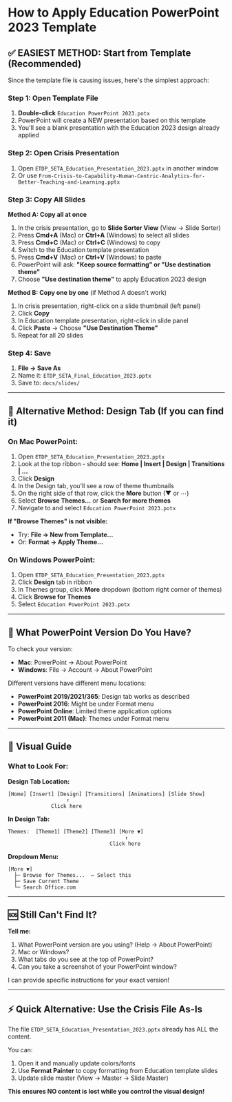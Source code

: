 # How to Apply Education PowerPoint 2023 Template

## ✅ EASIEST METHOD: Start from Template (Recommended)

Since the template file is causing issues, here's the simplest approach:

### Step 1: Open Template File
1. **Double-click** `Education PowerPoint 2023.potx`
2. PowerPoint will create a NEW presentation based on this template
3. You'll see a blank presentation with the Education 2023 design already applied

### Step 2: Open Crisis Presentation
1. Open `ETDP_SETA_Education_Presentation_2023.pptx` in another window
2. Or use `From-Crisis-to-Capability-Human-Centric-Analytics-for-Better-Teaching-and-Learning.pptx`

### Step 3: Copy All Slides
**Method A: Copy all at once**
1. In the crisis presentation, go to **Slide Sorter View** (View → Slide Sorter)
2. Press **Cmd+A** (Mac) or **Ctrl+A** (Windows) to select all slides
3. Press **Cmd+C** (Mac) or **Ctrl+C** (Windows) to copy
4. Switch to the Education template presentation
5. Press **Cmd+V** (Mac) or **Ctrl+V** (Windows) to paste
6. PowerPoint will ask: **"Keep source formatting" or "Use destination theme"**
7. Choose **"Use destination theme"** to apply Education 2023 design

**Method B: Copy one by one** (if Method A doesn't work)
1. In crisis presentation, right-click on a slide thumbnail (left panel)
2. Click **Copy**
3. In Education template presentation, right-click in slide panel
4. Click **Paste** → Choose **"Use Destination Theme"**
5. Repeat for all 20 slides

### Step 4: Save
1. **File → Save As**
2. Name it: `ETDP_SETA_Final_Education_2023.pptx`
3. Save to: `docs/slides/`

---

## 🔧 Alternative Method: Design Tab (If you can find it)

### On Mac PowerPoint:
1. Open `ETDP_SETA_Education_Presentation_2023.pptx`
2. Look at the top ribbon - should see: **Home | Insert | Design | Transitions | ...**
3. Click **Design**
4. In the Design tab, you'll see a row of theme thumbnails
5. On the right side of that row, click the **More** button (▼ or ⋯)
6. Select **Browse Themes...** or **Search for more themes**
7. Navigate to and select `Education PowerPoint 2023.potx`

**If "Browse Themes" is not visible:**
- Try: **File → New from Template...**
- Or: **Format → Apply Theme...**

### On Windows PowerPoint:
1. Open `ETDP_SETA_Education_Presentation_2023.pptx`
2. Click **Design** tab in ribbon
3. In Themes group, click **More** dropdown (bottom right corner of themes)
4. Click **Browse for Themes**
5. Select `Education PowerPoint 2023.potx`

---

## 🎨 What PowerPoint Version Do You Have?

To check your version:
- **Mac**: PowerPoint → About PowerPoint
- **Windows**: File → Account → About PowerPoint

Different versions have different menu locations:
- **PowerPoint 2019/2021/365**: Design tab works as described
- **PowerPoint 2016**: Might be under Format menu
- **PowerPoint Online**: Limited theme application options
- **PowerPoint 2011 (Mac)**: Themes under Format menu

---

## 📸 Visual Guide

### What to Look For:

**Design Tab Location:**
```
[Home] [Insert] [Design] [Transitions] [Animations] [Slide Show]
                   ↑
              Click here
```

**In Design Tab:**
```
Themes:  [Theme1] [Theme2] [Theme3] [More ▼]
                                      ↑
                                 Click here
```

**Dropdown Menu:**
```
[More ▼]
  ├─ Browse for Themes...  ← Select this
  ├─ Save Current Theme
  └─ Search Office.com
```

---

## 🆘 Still Can't Find It?

**Tell me:**
1. What PowerPoint version are you using? (Help → About PowerPoint)
2. Mac or Windows?
3. What tabs do you see at the top of PowerPoint?
4. Can you take a screenshot of your PowerPoint window?

I can provide specific instructions for your exact version!

---

## ⚡ Quick Alternative: Use the Crisis File As-Is

The file `ETDP_SETA_Education_Presentation_2023.pptx` already has ALL the content.

You can:
1. Open it and manually update colors/fonts
2. Use **Format Painter** to copy formatting from Education template slides
3. Update slide master (View → Master → Slide Master)

**This ensures NO content is lost while you control the visual design!**












